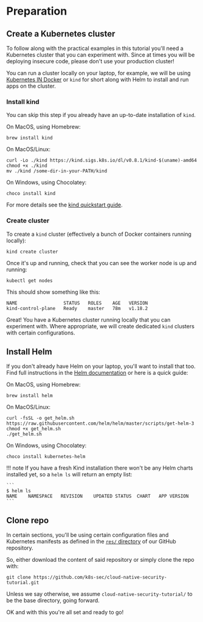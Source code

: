 # Preparation

## Create a Kubernetes cluster

To follow along with the practical examples in this tutorial you'll need a
Kubernetes cluster that you can experiment with. Since at times you will be
deploying insecure code, please don't use your production cluster! 

You can run a cluster locally on your laptop, for example, we will be
using [Kubernetes IN Docker](https://kind.sigs.k8s.io) or `kind` for short
along with Helm to install and run apps on the cluster.

### Install kind

You can skip this step if you already have an up-to-date installation of `kind`.

On MacOS, using Homebrew:

```
brew install kind
```

On MacOS/Linux:

```
curl -Lo ./kind https://kind.sigs.k8s.io/dl/v0.8.1/kind-$(uname)-amd64
chmod +x ./kind
mv ./kind /some-dir-in-your-PATH/kind
```

On Windows, using Chocolatey:

```
choco install kind
```

For more details see the [kind quickstart guide](https://kind.sigs.k8s.io/docs/user/quick-start/).

### Create cluster

To create a `kind` cluster (effectively a bunch of Docker containers running 
locally):

```
kind create cluster
```

Once it's up and running, check that you can see the worker node is up and running:

```
kubectl get nodes
```

This should show something like this:

```
NAME                 STATUS   ROLES    AGE   VERSION
kind-control-plane   Ready    master   78m   v1.18.2
```

Great! You have a Kubernetes cluster running locally that you can experiment with.
Where appropriate, we will create dedicated `kind` clusters with certain configurations.

## Install Helm

If you don't already have Helm on your laptop, you'll want to install that too.
Find full instructions in the [Helm documentation](https://helm.sh/docs/intro/install/) or here is a quick guide:

On MacOS, using Homebrew:

```
brew install helm
```

On MacOS/Linux:

```
curl -fsSL -o get_helm.sh https://raw.githubusercontent.com/helm/helm/master/scripts/get-helm-3
chmod +x get_helm.sh
./get_helm.sh
```

On Windows, using Chocolatey:

```
choco install kubernetes-helm
```

!!! note
    If you have a fresh Kind installation there won't be any Helm charts installed
    yet, so a `helm ls` will return an empty list:

    ```
    $ helm ls
    NAME	NAMESPACE	REVISION	UPDATED	STATUS	CHART	APP VERSION
    ```

## Clone repo

In certain sections, you'll be using certain configuration files and Kubernetes
manifests as defined in the [`res/` directory](https://github.com/k8s-sec/cloud-native-security-tutorial/tree/master/res)
of our GitHub repository.

So, either download the content of said repository or simply clone the repo with:

```
git clone https://github.com/k8s-sec/cloud-native-security-tutorial.git
```

Unless we say otherwise, we assume `cloud-native-security-tutorial/` to be the
base directory, going forward.

OK and with this you're all set and ready to go!
